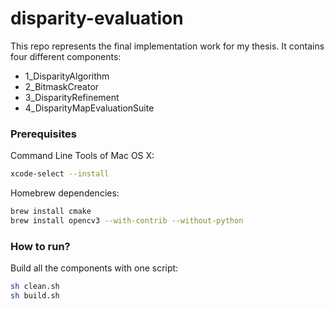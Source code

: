 # disparity-evaluation

This repo represents the final implementation work for my thesis.
It contains four different components:

- 1_DisparityAlgorithm
- 2_BitmaskCreator
- 3_DisparityRefinement
- 4_DisparityMapEvaluationSuite

### Prerequisites

Command Line Tools of Mac OS X:

```bash
xcode-select --install
```

Homebrew dependencies:

```bash
brew install cmake
brew install opencv3 --with-contrib --without-python
```

### How to run?

Build all the components with one script:

```bash
sh clean.sh
sh build.sh
```
